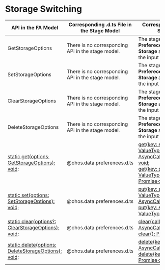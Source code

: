 # Storage Switching


| API in the FA Model| Corresponding .d.ts File in the Stage Model| Corresponding API in the Stage Model|
| -------- | -------- | -------- |
| GetStorageOptions | There is no corresponding API in the stage model.| The stage model uses **Prefereces** to replace **Storage** and has redesigned the input parameters.|
| SetStorageOptions | There is no corresponding API in the stage model.| The stage model uses **Prefereces** to replace **Storage** and has redesigned the input parameters.|
| ClearStorageOptions | There is no corresponding API in the stage model.| The stage model uses **Prefereces** to replace **Storage** and has redesigned the input parameters.|
| DeleteStorageOptions | There is no corresponding API in the stage model.| The stage model uses **Prefereces** to replace **Storage** and has redesigned the input parameters.|
| [static get(options: GetStorageOptions): void;](../reference/apis-arkdata/js-apis-system-storage.md#storageget) | \@ohos.data.preferences.d.ts | [get(key: string, defValue: ValueType, callback: AsyncCallback&lt;ValueType&gt;): void;](../reference/apis-arkdata/js-apis-data-preferences.md#get)<br>[get(key: string, defValue: ValueType): Promise&lt;ValueType&gt;;](../reference/apis-arkdata/js-apis-data-preferences.md#get-1) |
| [static set(options: SetStorageOptions): void;](../reference/apis-arkdata/js-apis-system-storage.md#storageset) | \@ohos.data.preferences.d.ts | [put(key: string, value: ValueType, callback: AsyncCallback&lt;void&gt;): void;](../reference/apis-arkdata/js-apis-data-preferences.md#put)<br>[put(key: string, value: ValueType): Promise&lt;void&gt;;](../reference/apis-arkdata/js-apis-data-preferences.md#put-1) |
| [static clear(options?: ClearStorageOptions): void;](../reference/apis-arkdata/js-apis-system-storage.md#storageclear) | \@ohos.data.preferences.d.ts | [clear(callback: AsyncCallback&lt;void&gt;): void;](../reference/apis-arkdata/js-apis-data-preferences.md#clear)<br>[clear(): Promise&lt;void&gt;;](../reference/apis-arkdata/js-apis-data-preferences.md#clear-1) |
| [static delete(options: DeleteStorageOptions): void;](../reference/apis-arkdata/js-apis-system-storage.md#storagedelete) | \@ohos.data.preferences.d.ts | [delete(key: string, callback: AsyncCallback&lt;void&gt;): void;](../reference/apis-arkdata/js-apis-data-preferences.md#delete)<br>[delete(key: string): Promise&lt;void&gt;;](../reference/apis-arkdata/js-apis-data-preferences.md#delete-1) |

   